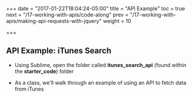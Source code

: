 +++
date = "2017-01-22T18:04:24-05:00"
title = "API Example"
toc = true
next = "/17-working-with-apis/code-along"
prev = "/17-working-with-apis/making-api-requests-with-jquery"
weight = 10

+++


## API Example: iTunes Search


- Using Sublime, open the folder called **itunes_search_api** (found within the **starter_code**) folder

- As a class, we'll walk through an example of using an API to fetch data from iTunes
